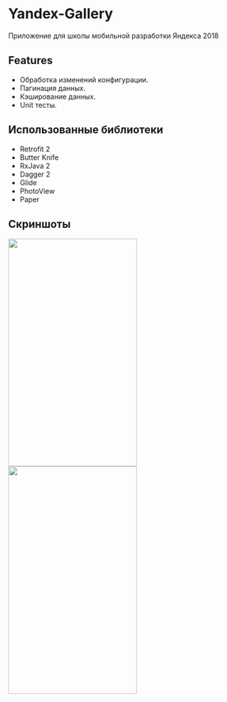 ﻿# Yandex-Gallery
Приложение для школы мобильной разработки Яндекса 2018
## Features
* Обработка изменений конфигурации.
* Пагинация данных.
* Кэширование данных.
* Unit тесты.
## Использованные библиотеки
* Retrofit 2
* Butter Knife
* RxJava 2
* Dagger 2
* Glide
* PhotoView
* Paper
## Скриншоты
<div>
<img src="https://i.imgur.com/17GvH2B.png" width="260" height="460"/>
<img src="https://i.imgur.com/qt8H9IK.png" width="260" height="460"/>
</div>
